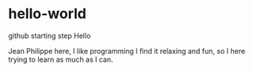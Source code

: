 # hello-world
github starting step
Hello

Jean Philippe here, I like programming I find it relaxing and fun, so I here trying to learn as much as I can.
